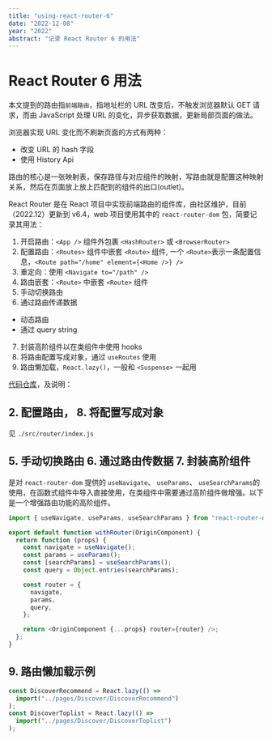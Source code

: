 ```yaml
---
title: "using-react-router-6"
date: "2022-12-08"
year: "2022"
abstract: "记录 React Router 6 的用法"
---
```


# React Router 6 用法

本文提到的路由指`前端路由`，指地址栏的 URL 改变后，不触发浏览器默认 GET 请求，而由 JavaScript 处理 URL 的变化，异步获取数据，更新局部页面的做法。

浏览器实现 URL 变化而不刷新页面的方式有两种：

  - 改变 URL 的 hash 字段
  - 使用 History Api

路由的核心是一张映射表，保存路径与对应组件的映射，写路由就是配置这种映射关系，然后在页面放上放上匹配到的组件的出口(outlet)。

React Router 是在 React 项目中实现前端路由的组件库，由社区维护，目前（2022.12）更新到 v6.4，web 项目使用其中的 `react-router-dom` 包，简要记录其用法：

1. 开启路由：`<App />` 组件外包裹 `<HashRouter>` 或 `<BrowserRouter>`
2. 配置路由：`<Routes>` 组件中嵌套 `<Route>` 组件, 一个 `<Route>`表示一条配置信息，`<Route path="/home" element={<Home />} />`
3. 重定向：使用 `<Navigate to="/path" />`
4. 路由嵌套：`<Route>` 中嵌套 `<Route>` 组件
5. 手动切换路由
6. 通过路由传递数据
  - 动态路由
  - 通过 query string
7. 封装高阶组件以在类组件中使用 hooks
8. 将路由配置写成对象，通过 `useRoutes` 使用
9. 路由懒加载，`React.lazy()`，一般和 `<Suspense>` 一起用

[代码仓库](https://github.com/went2/react-router-demo)，及说明：

## 2. 配置路由， 8. 将配置写成对象

见 `./src/router/index.js`

## 5. 手动切换路由 6. 通过路由传数据 7. 封装高阶组件

是对 `react-router-dom` 提供的 `useNavigate`、 `useParams`、 `useSearchParams`的使用，在函数式组件中导入直接使用，在类组件中需要通过高阶组件做增强。以下是一个增强路由功能的高阶组件。

```js
import { useNavigate, useParams, useSearchParams } from "react-router-dom";

export default function withRouter(OriginComponent) {
  return function (props) {
    const navigate = useNavigate();
    const params = useParams();
    const [searchParams] = useSearchParams();
    const query = Object.entries(searchParams);

    const router = {
      navigate,
      params,
      query,
    };

    return <OriginComponent {...props} router={router} />;
  };
}
```

## 9. 路由懒加载示例

```js
const DiscoverRecommend = React.lazy(() =>
  import("../pages/Discover/DiscoverRecommend")
);
const DiscoverToplist = React.lazy(() =>
  import("../pages/Discover/DiscoverToplist")
);
```
